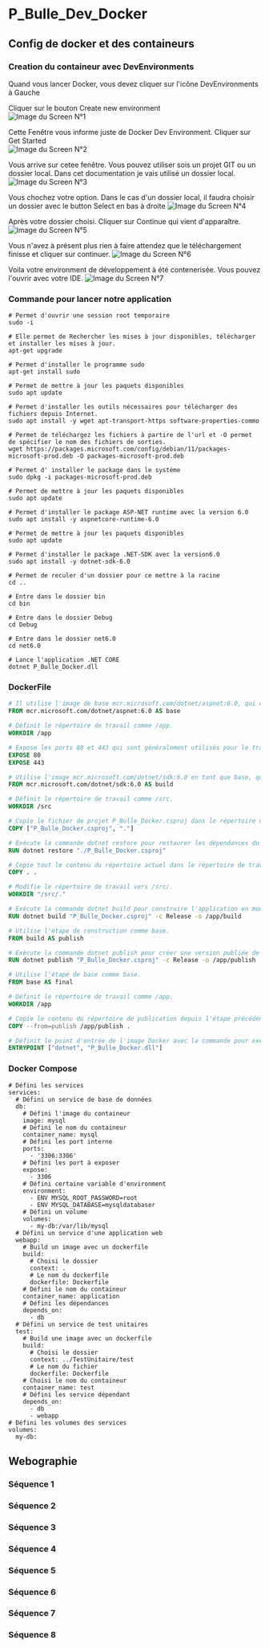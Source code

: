 # P_Bulle_Dev_Docker

## Config de docker et des containeurs

### Creation du containeur avec DevEnvironments

Quand vous lancer Docker, vous devez cliquer sur l'icône DevEnvironments à Gauche

Cliquer sur le bouton Create new environment  
![Image du Screen N°1](../Image/Documentation/Screen_01.png)  

Cette Fenêtre vous informe juste de Docker Dev Environment. Cliquer sur Get Started  
![Image du Screen N°2](../Image/Documentation/Screen_02.png)

Vous arrive sur cetee fenêtre. Vous pouvez utiliser sois un projet GIT ou un dossier local. Dans cet documentation je vais utilisé un dossier local.
![Image du Screen N°3](../Image/Documentation/Screen_03.png)

Vous chochez votre option. Dans le cas d'un dossier local, il faudra choisir un dossier avec le button Select en bas à droite
![Image du Screen N°4](../Image/Documentation/Screen_04.png)

Après votre dossier choisi. Cliquer sur Continue qui vient d'apparaître.
![Image du Screen N°5](../Image/Documentation/Screen_05.png)

Vous n'avez à présent plus rien à faire attendez que le téléchargement finisse et cliquer sur continuer.
![Image du Screen N°6](../Image/Documentation/Screen_06.png)

Voila votre environment de développement à été contenerisée. Vous pouvez l'ouvrir avec votre IDE.
![Image du Screen N°7](../Image/Documentation/Screen_07.png)

### Commande pour lancer notre application

```shell
# Permet d'ouvrir une session root temporaire
sudo -i

# Elle permet de Rechercher les mises à jour disponibles, télécharger et installer les mises à jour.
apt-get upgrade

# Permet d'installer le programme sudo
apt-get install sudo

# Permet de mettre à jour les paquets disponibles
sudo apt update

# Permet d'installer les outils nécessaires pour télécharger des fichiers depuis Internet.
sudo apt install -y wget apt-transport-https software-properties-commo

# Permet de téléchargez les fichiers à partire de l'url et -O permet de spécifier le nom des fichiers de sorties.
wget https://packages.microsoft.com/config/debian/11/packages-microsoft-prod.deb -O packages-microsoft-prod.deb

# Permet d' installer le package dans le système
sudo dpkg -i packages-microsoft-prod.deb

# Permet de mettre à jour les paquets disponibles
sudo apt update

# Permet d'installer le package ASP-NET runtime avec la version 6.0
sudo apt install -y aspnetcore-runtime-6.0

# Permet de mettre à jour les paquets disponibles
sudo apt update

# Permet d'installer le package .NET-SDK avec la version6.0
sudo apt install -y dotnet-sdk-6.0

# Permet de reculer d'un dossier pour ce mettre à la racine
cd ..

# Entre dans le dossier bin
cd bin

# Entre dans le dossier Debug
cd Debug

# Entre dans le dossier net6.0
cd net6.0

# Lance l'application .NET CORE
dotnet P_Bulle_Docker.dll
```

### DockerFile

```dockerfile
# Il utilise l'image de base mcr.microsoft.com/dotnet/aspnet:6.0, qui contient l'environnement d'exécution ASP.NET Core.
FROM mcr.microsoft.com/dotnet/aspnet:6.0 AS base

# Définit le répertoire de travail comme /app.
WORKDIR /app

# Expose les ports 80 et 443 qui sont généralement utilisés pour le trafic HTTP et HTTPS.
EXPOSE 80
EXPOSE 443

# Utilise l'image mcr.microsoft.com/dotnet/sdk:6.0 en tant que base, qui contient l'environnement de développement .NET Core.
FROM mcr.microsoft.com/dotnet/sdk:6.0 AS build

# Définit le répertoire de travail comme /src.
WORKDIR /src

# Copie le fichier de projet P_Bulle_Docker.csproj dans le répertoire de travail.
COPY ["P_Bulle_Docker.csproj", "."]

# Exécute la commande dotnet restore pour restaurer les dépendances du projet.
RUN dotnet restore "./P_Bulle_Docker.csproj"

# Copie tout le contenu du répertoire actuel dans le répertoire de travail.
COPY . .

# Modifie le répertoire de travail vers /src/.
WORKDIR "/src/."

# Exécute la commande dotnet build pour construire l'application en mode Release et la place dans le répertoire /app/build.
RUN dotnet build "P_Bulle_Docker.csproj" -c Release -o /app/build

# Utilise l'étape de construction comme base.
FROM build AS publish

# Exécute la commande dotnet publish pour créer une version publiée de l'application dans le répertoire /app/publish.
RUN dotnet publish "P_Bulle_Docker.csproj" -c Release -o /app/publish

# Utilise l'étape de base comme base.
FROM base AS final

# Définit le répertoire de travail comme /app.
WORKDIR /app

# Copie le contenu du répertoire de publication depuis l'étape précédente.
COPY --from=publish /app/publish .

# Définit le point d'entrée de l'image Docker avec la commande pour exécuter l'application ASP.NET Core.
ENTRYPOINT ["dotnet", "P_Bulle_Docker.dll"]
```

### Docker Compose
```YML
# Défini les services
services:
  # Défini un service de base de données
  db:
    # Défini l'image du containeur
    image: mysql
    # Défini le nom du containeur
    container_name: mysql
    # Défini les port interne
    ports:
      - '3306:3306'
    # Défini les port à exposer
    expose:
      - 3306
    # Défini certaine variable d'environment
    environment:
      - ENV MYSQL_ROOT_PASSWORD=root
      - ENV MYSQL_DATABASE=mysqldatabaser
    # Défini un volume
    volumes:
      - my-db:/var/lib/mysql
  # Défini un service d'une application web
  webapp:
    # Build un image avec un dockerfile
    build: 
      # Choisi le dossier
      context: .
      # Le nom du dockerfile
      dockerfile: Dockerfile
    # Défini le nom du containeur
    container_name: application
    # Défini les dépendances
    depends_on:
      - db
  # Défini un service de test unitaires
  test:
    # Build une image avec un dockerfile
    build:
      # Choisi le dossier
      context: ../TestUnitaire/test
      # Le nom du fichier
      dockerfile: Dockerfile
    # Choisi le nom du containeur
    container_name: test
    # Défini les service dépendant
    depends_on:
      - db
      - webapp
# Défini les volumes des services
volumes:
  my-db:
```

## Webographie

### Séquence 1
### Séquence 2
### Séquence 3
### Séquence 4
### Séquence 5
### Séquence 6
### Séquence 7
### Séquence 8